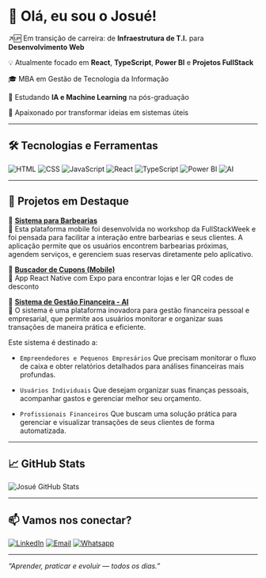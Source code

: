 # 👋 Olá, eu sou o Josué!

↗🆙 Em transição de carreira: de **Infraestrutura de T.I.** para **Desenvolvimento Web**  

💡 Atualmente focado em **React**, **TypeScript**, **Power BI** e **Projetos FullStack**  

🎓 MBA em Gestão de Tecnologia da Informação

🚀 Estudando **IA e Machine Learning** na pós-graduação

🍕 Apaixonado por transformar ideias em sistemas úteis 

---

## 🛠️ Tecnologias e Ferramentas

![HTML](https://img.shields.io/badge/HTML5-e34c26?style=for-the-badge&logo=html5&logoColor=fff)
![CSS](https://img.shields.io/badge/CSS3-264de4?style=for-the-badge&logo=css3&logoColor=fff)
![JavaScript](https://img.shields.io/badge/JavaScript-f7df1e?style=for-the-badge&logo=javascript&logoColor=000)
![React](https://img.shields.io/badge/React-20232a?style=for-the-badge&logo=react&logoColor=61dafb)
![TypeScript](https://img.shields.io/badge/TypeScript-007acc?style=for-the-badge&logo=typescript&logoColor=fff)
![Power BI](https://img.shields.io/badge/Power%20BI-f2c811?style=for-the-badge&logo=powerbi&logoColor=000)
![AI](https://img.shields.io/badge/Inteligência%20Artificial-6a1b9a?style=for-the-badge&logo=ai&logoColor=white)


---

## 📌 Projetos em Destaque

🔹 [**Sistema para Barbearias**](https://github.com/JosueCosta2023/fsw-barber-2024)  
💈 Esta plataforma mobile foi desenvolvida no workshop da FullStackWeek e foi pensada para facilitar a interação entre barbearias e seus clientes. A aplicação permite que os usuários encontrem barbearias próximas, agendem serviços, e gerenciem suas reservas diretamente pelo aplicativo.

🔹 [**Buscador de Cupons (Mobile)**](https://github.com/JosueCosta2023/nlw-mobile)  
📱 App React Native com Expo para encontrar lojas e ler QR codes de desconto

🔹 [**Sistema de Gestão Financeira - AI**](https://github.com/JosueCosta2023/finance-ai)  
📱 O sistema é uma plataforma inovadora para gestão financeira pessoal e empresarial, que permite aos usuários monitorar e organizar suas transações de maneira prática e eficiente.

Este sistema é destinado a:

- `Empreendedores e Pequenos Empresários`
Que precisam monitorar o fluxo de caixa e obter relatórios detalhados para análises financeiras mais profundas.

- `Usuários Individuais`
Que desejam organizar suas finanças pessoais, acompanhar gastos e gerenciar melhor seu orçamento.

- `Profissionais Financeiros`
Que buscam uma solução prática para gerenciar e visualizar transações de seus clientes de forma automatizada.

---

## 📈 GitHub Stats

![Josué GitHub Stats](https://github-readme-stats.vercel.app/api?username=JosueCosta2023&show_icons=true&theme=radical)

---

## 📫 Vamos nos conectar?

[![LinkedIn](https://img.shields.io/badge/LinkedIn-0077b5?style=for-the-badge&logo=linkedin&logoColor=fff)](https://www.linkedin.com/in/josue-ocanha-costa/)
[![Email](https://img.shields.io/badge/E-mail-ff6f61?style=for-the-badge&logo=gmail&logoColor=fff)](mailto:contato_josuecosta@hotmail.com)
[![Whatsapp](https://img.shields.io/badge/WhatsApp-25D366?style=for-the-badge&logo=whatsapp&logoColor=white)](https://wa.me/+5565993408371)

---

*“Aprender, praticar e evoluir — todos os dias.”*
